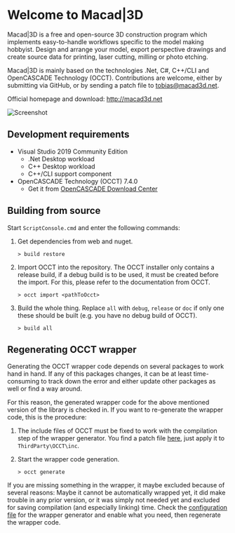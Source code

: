 # Welcome to Macad\|3D

Macad\|3D is a free and open-source 3D construction program which implements easy-to-handle workflows specific to the model making hobbyist. Design and arrange your model, export perspective drawings and create source data for printing, laser cutting, milling or photo etching.

Macad\|3D is mainly based on the technologies .Net, C#, C++/CLI and OpenCASCADE Technology (OCCT). Contributions are welcome, either by submitting via GitHub, or by sending a patch file to tobias@macad3d.net.

Official homepage and download: http://macad3d.net

![Screenshot](https://macad3d.net/img/screenshot1.png)

## Development requirements

- Visual Studio 2019 Community Edition 
  - .Net Desktop workload
  - C++ Desktop workload
  - C++/CLI support component 
- OpenCASCADE Technology (OCCT) 7.4.0
  - Get it from [OpenCASCADE Download Center](https://old.opencascade.com/content/download-center)

## Building from source

Start ```ScriptConsole.cmd``` and enter the following commands:
   
1. Get dependencies from web and nuget.

    ```> build restore```
   
2. Import OCCT into the repository. The OCCT installer only contains a release build, if a debug build is to be used, it must be created before the import. For this, please refer to the documentation from OCCT.

    ```> occt import <pathToOcct>```

3. Build the whole thing. Replace `all` with `debug`, `release` or `doc` if only one these should be built (e.g. you have no debug build of OCCT).

    ```> build all```
    
## Regenerating OCCT wrapper

Generating the OCCT wrapper code depends on several packages to work hand in hand. If any of this packages changes, it can be at least time-consuming to track down the error and either update other packages as well or find a way around.

For this reason, the generated wrapper code for the above mentioned version of the library is checked in. If you want to re-generate the wrapper code, this is the procedure:

1. The include files of OCCT must be fixed to work with the compilation step of the wrapper generator. You find a patch file [here](Build/Patches/OcctCompilationFixes.patch), just apply it to `ThirdParty\OCCT\inc`. 
   
2. Start the wrapper code generation.

    ```> occt generate```

If you are missing something in the wrapper, it maybe excluded because of several reasons: Maybe it cannot be automatically wrapped yet, it did make trouble in any prior version, or it was simply not needed yet and excluded for saving compilation (and especially linking) time. Check the [configuration file](Source/WrapperGenerator/Configuration.cs) for the wrapper generator and enable what you need, then regenerate the wrapper code.